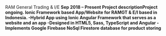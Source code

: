 RAM General Trading & I/E <b/>
Sep 2018 – Present<b/>
<b/>
Project descriptionProject ongoing. Ionic Framework based App/Website for RAMGT & E/I based in Indonesia.<b/>
<b/>
-Hybrid App using Ionic Angular Framework that serves as a website and an app
<b/>
-Designed in HTML5, Sass, TypeScript and Angular
<b/>
-Implements Google Firebase NoSql Firestore database for product storing
